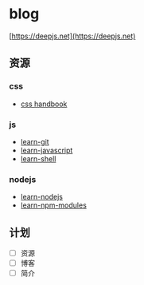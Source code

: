 # blog

[https://deepjs.net](https://deepjs.net)

## 资源

### css

- [css handbook](https://css.deepjs.net)

### js

- [learn-git](https://git.deepjs.net)
- [learn-javascript](https://js.deepjs.net)
- [learn-shell](https://shell.deepjs.net)

### nodejs

- [learn-nodejs](https://nodejs.deepjs.net)
- [learn-npm-modules](https://npm.deepjs.net)

## 计划

- [ ] 资源
- [ ] 博客
- [ ] 简介

